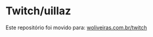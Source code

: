 # Twitch/uillaz

Este repositório foi movido para: [woliveiras.com.br/twitch](https://woliveiras.com.br/twitch)
